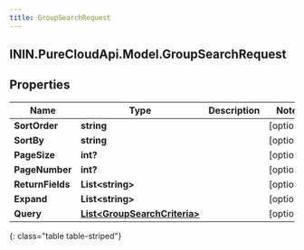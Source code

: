 ```yaml
---
title: GroupSearchRequest
---
```

## ININ.PureCloudApi.Model.GroupSearchRequest

## Properties

|Name | Type | Description | Notes|
|------------ | ------------- | ------------- | -------------|
| **SortOrder** | **string** |  | [optional] |
| **SortBy** | **string** |  | [optional] |
| **PageSize** | **int?** |  | [optional] |
| **PageNumber** | **int?** |  | [optional] |
| **ReturnFields** | **List&lt;string&gt;** |  | [optional] |
| **Expand** | **List&lt;string&gt;** |  | [optional] |
| **Query** | [**List&lt;GroupSearchCriteria&gt;**](GroupSearchCriteria.html) |  | [optional] |
{: class="table table-striped"}


